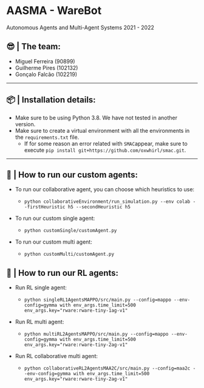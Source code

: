 # AASMA - WareBot
Autonomous Agents and Multi-Agent Systems 2021 - 2022


## 😎 | The team:

- Miguel Ferreira (90899)
- Guilherme Pires (102132)
- Gonçalo Falcão (102219)

___

## 📦 | Installation details:

- Make sure to be using Python 3.8. We have not tested in another version.
- Make sure to create a virtual environment with all the environments in the ```requirements.txt``` file.
  - If for some reason an error related with ```SMAC```appear, make sure to execute ```pip install git+https://github.com/oxwhirl/smac.git```.

___ 

## 🚀 | How to run our custom agents:

- To run our collaborative agent, you can choose which heuristics to use:
  - ``` python collaborativeEnvironment/run_simulation.py --env colab --firstHeuristic h5 --secondHeuristic h5 ```

- To run our custom single agent:
  - ```python customSingle/customAgent.py```

- To run our custom multi agent:
  - ```python customMulti/customAgent.py```

## 🤖 | How to run our RL agents:

- Run RL single agent:
  - ```python singleRL1AgentsMAPPO/src/main.py --config=mappo --env-config=gymma with env_args.time_limit=500 env_args.key="rware:rware-tiny-1ag-v1"```

- Run RL multi agent:
  - ```python multiRL2AgentsMAPPO/src/main.py --config=mappo --env-config=gymma with env_args.time_limit=500 env_args.key="rware:rware-tiny-2ag-v1"```

- Run RL collaborative multi agent:
  - ```python collaborativeRL2AgentsMAA2C/src/main.py --config=maa2c --env-config=gymma with env_args.time_limit=500 env_args.key="rware:rware-tiny-2ag-v1"```
